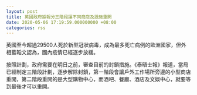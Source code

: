 ```yaml
---
layout: post
title: 英國政府據報分三階段讓不同商店及設施重開
date: 2020-05-06 17:19:59.000000000 +08:00
categories: rss
---
```


英國至今超過29500人死於新型冠狀病毒，成為最多死亡病例的歐洲國家，但外相藍韜文認為，國內疫情已經逐步放緩。

按照計劃，政府需要在明日之前，審查目前的封鎖措施。《泰晤士報》報道，當局已經制定三階段計劃，逐步解除封鎖，第一階段會讓戶外工作場所旁邊的小型商店重開，第二階段重開的是大型購物中心，而酒吧、餐廳、酒店及文娛中心，就要等到最後才可以重開。
